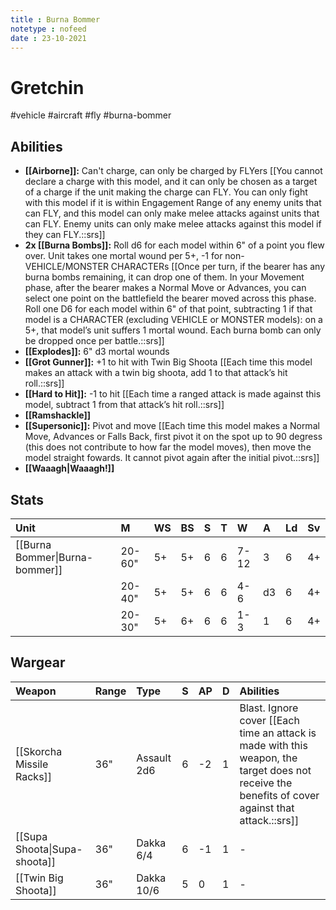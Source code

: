 ```yaml
---
title : Burna Bommer
notetype : nofeed
date : 23-10-2021
---
```


# Gretchin
#vehicle #aircraft #fly #burna-bommer

## Abilities

- **[[Airborne]]:** Can't charge, can only be charged by FLYers [[You cannot declare a charge with this model, and it can only be chosen as a target of a charge if the unit making the charge can FLY. You can only fight with this model if it is within Engagement Range of any enemy units that can FLY, and this model can only make melee attacks against units that can FLY. Enemy units can only make melee attacks against this model if they can FLY.::srs]]
- **2x [[Burna Bombs]]:** Roll d6 for each model within 6" of a point you flew over. Unit takes one mortal wound per 5+, -1 for non-VEHICLE/MONSTER CHARACTERs [[Once per turn, if the bearer has any burna bombs remaining, it can drop one of them. In your Movement phase, after the bearer makes a Normal Move or Advances, you can select one point on the battlefield the bearer moved across this phase. Roll one D6 for each model within 6" of that point, subtracting 1 if that model is a CHARACTER (excluding VEHICLE or MONSTER models): on a 5+, that model’s unit suffers 1 mortal wound. Each burna bomb can only be dropped once per battle.::srs]]
- **[[Explodes]]:** 6" d3 mortal wounds
- **[[Grot Gunner]]:** +1 to hit with Twin Big Shoota [[Each time this model makes an attack with a twin big shoota, add 1 to that attack’s hit roll.::srs]]
- **[[Hard to Hit]]:** -1 to hit [[Each time a ranged attack is made against this model, subtract 1 from that attack’s hit roll.::srs]]
- **[[Ramshackle]]**
- **[[Supersonic]]:** Pivot and move [[Each time this model makes a Normal Move, Advances or Falls Back, first pivot it on the spot up to 90 degress (this does not contribute to how far the model moves), then move the model straight fowards. It cannot pivot again after the initial pivot.::srs]]
- **[[Waaagh\|Waaagh!]]**

## Stats

| Unit                           | M      | WS  | BS  | S   | T   | W    | A   | Ld  | Sv  |
|:------------------------------ |:------ |:--- |:--- |:--- |:--- |:---- |:--- |:--- |:--- |
| [[Burna Bommer\|Burna-bommer]] | 20-60" | 5+  | 5+  | 6   | 6   | 7-12 | 3   | 6   | 4+  |
|                                | 20-40" | 5+  | 5+  | 6   | 6   | 4-6  | d3  | 6   | 4+  |
|                                | 20-30" | 5+  | 6+  | 6   | 6   | 1-3  | 1   | 6   | 4+  |

## Wargear

| Weapon                       | Range | Type        | S   | AP  | D   | Abilities                                                                                                                                         |
|:---------------------------- |:----- |:----------- |:--- |:--- |:--- |:------------------------------------------------------------------------------------------------------------------------------------------------- |
| [[Skorcha Missile Racks]]    | 36"   | Assault 2d6 | 6   | -2  | 1   | Blast. Ignore cover [[Each time an attack is made with this weapon, the target does not receive the benefits of cover against that attack.::srs]] |
| [[Supa Shoota\|Supa-shoota]] | 36"   | Dakka 6/4   | 6   | -1  | 1   | -                                                                                                                                                 |
| [[Twin Big Shoota]]          | 36"   | Dakka 10/6  | 5   | 0   | 1   | -                                                                                                                                                 | 